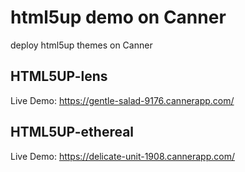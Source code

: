 # html5up demo on Canner

deploy html5up themes on Canner


## HTML5UP-lens

Live Demo: https://gentle-salad-9176.cannerapp.com/

## HTML5UP-ethereal

Live Demo: https://delicate-unit-1908.cannerapp.com/
